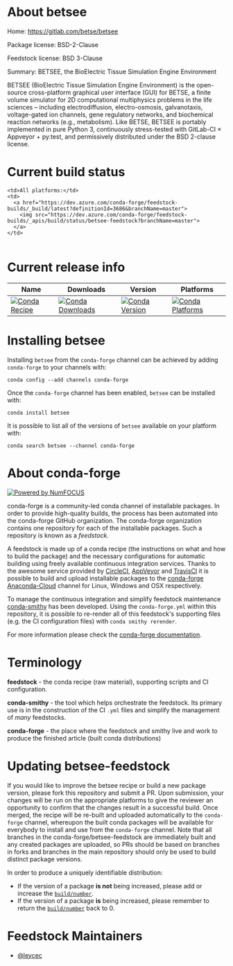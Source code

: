 About betsee
============

Home: https://gitlab.com/betse/betsee

Package license: BSD-2-Clause

Feedstock license: BSD 3-Clause

Summary: BETSEE, the BioElectric Tissue Simulation Engine Environment

BETSEE (BioElectric Tissue Simulation Engine Environment) is the open-source
cross-platform graphical user interface (GUI) for BETSE, a finite volume simulator for
2D computational multiphysics problems in the life sciences – including electrodiffusion,
electro-osmosis, galvanotaxis, voltage-gated ion channels, gene regulatory networks, and
biochemical reaction networks (e.g., metabolism). Like BETSE, BETSEE is portably
implemented in pure Python 3, continuously stress-tested with GitLab-CI × Appveyor +
py.test, and permissively distributed under the BSD 2-clause license.


Current build status
====================


<table><tr>
    
    <td>All platforms:</td>
    <td>
      <a href="https://dev.azure.com/conda-forge/feedstock-builds/_build/latest?definitionId=3686&branchName=master">
        <img src="https://dev.azure.com/conda-forge/feedstock-builds/_apis/build/status/betsee-feedstock?branchName=master">
      </a>
    </td>
  </tr>
</table>

Current release info
====================

| Name | Downloads | Version | Platforms |
| --- | --- | --- | --- |
| [![Conda Recipe](https://img.shields.io/badge/recipe-betsee-green.svg)](https://anaconda.org/conda-forge/betsee) | [![Conda Downloads](https://img.shields.io/conda/dn/conda-forge/betsee.svg)](https://anaconda.org/conda-forge/betsee) | [![Conda Version](https://img.shields.io/conda/vn/conda-forge/betsee.svg)](https://anaconda.org/conda-forge/betsee) | [![Conda Platforms](https://img.shields.io/conda/pn/conda-forge/betsee.svg)](https://anaconda.org/conda-forge/betsee) |

Installing betsee
=================

Installing `betsee` from the `conda-forge` channel can be achieved by adding `conda-forge` to your channels with:

```
conda config --add channels conda-forge
```

Once the `conda-forge` channel has been enabled, `betsee` can be installed with:

```
conda install betsee
```

It is possible to list all of the versions of `betsee` available on your platform with:

```
conda search betsee --channel conda-forge
```


About conda-forge
=================

[![Powered by NumFOCUS](https://img.shields.io/badge/powered%20by-NumFOCUS-orange.svg?style=flat&colorA=E1523D&colorB=007D8A)](http://numfocus.org)

conda-forge is a community-led conda channel of installable packages.
In order to provide high-quality builds, the process has been automated into the
conda-forge GitHub organization. The conda-forge organization contains one repository
for each of the installable packages. Such a repository is known as a *feedstock*.

A feedstock is made up of a conda recipe (the instructions on what and how to build
the package) and the necessary configurations for automatic building using freely
available continuous integration services. Thanks to the awesome service provided by
[CircleCI](https://circleci.com/), [AppVeyor](https://www.appveyor.com/)
and [TravisCI](https://travis-ci.org/) it is possible to build and upload installable
packages to the [conda-forge](https://anaconda.org/conda-forge)
[Anaconda-Cloud](https://anaconda.org/) channel for Linux, Windows and OSX respectively.

To manage the continuous integration and simplify feedstock maintenance
[conda-smithy](https://github.com/conda-forge/conda-smithy) has been developed.
Using the ``conda-forge.yml`` within this repository, it is possible to re-render all of
this feedstock's supporting files (e.g. the CI configuration files) with ``conda smithy rerender``.

For more information please check the [conda-forge documentation](https://conda-forge.org/docs/).

Terminology
===========

**feedstock** - the conda recipe (raw material), supporting scripts and CI configuration.

**conda-smithy** - the tool which helps orchestrate the feedstock.
                   Its primary use is in the construction of the CI ``.yml`` files
                   and simplify the management of *many* feedstocks.

**conda-forge** - the place where the feedstock and smithy live and work to
                  produce the finished article (built conda distributions)


Updating betsee-feedstock
=========================

If you would like to improve the betsee recipe or build a new
package version, please fork this repository and submit a PR. Upon submission,
your changes will be run on the appropriate platforms to give the reviewer an
opportunity to confirm that the changes result in a successful build. Once
merged, the recipe will be re-built and uploaded automatically to the
`conda-forge` channel, whereupon the built conda packages will be available for
everybody to install and use from the `conda-forge` channel.
Note that all branches in the conda-forge/betsee-feedstock are
immediately built and any created packages are uploaded, so PRs should be based
on branches in forks and branches in the main repository should only be used to
build distinct package versions.

In order to produce a uniquely identifiable distribution:
 * If the version of a package **is not** being increased, please add or increase
   the [``build/number``](https://conda.io/docs/user-guide/tasks/build-packages/define-metadata.html#build-number-and-string).
 * If the version of a package **is** being increased, please remember to return
   the [``build/number``](https://conda.io/docs/user-guide/tasks/build-packages/define-metadata.html#build-number-and-string)
   back to 0.

Feedstock Maintainers
=====================

* [@leycec](https://github.com/leycec/)

